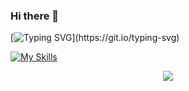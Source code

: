 ### Hi there 👋

[![Typing SVG](https://readme-typing-svg.demolab.com/CHITRANSH+DIXIT=First+line+of+text;AN+ASPIRING+DATA+ANALYST=Second+line+of+text&height=50&width=400&size=20&&color=36BCF7&background=FEFF4C&duration=5000&pause=0&repeat=true&center=true&vcenter=false&multiline=false&&seperator=;)](https://git.io/typing-svg)

[![My Skills](https://skillicons.dev/icons?i=js,html,css,c,c++,java,py,pytorch,r,django,discord,eclipse,firebase,git,github,githubactions,gitlabs,matlab,mysql,sqlite,visualstudio,vscode,idea,linkedin&theme=dark&perline=3)](https://skillicons.dev)
<p align="center">
  <a href="https://skillicons.dev">
    <img src="https://skillicons.dev/icons?i=git,kubernetes,docker,c,vim" />
  </a>
</p>

